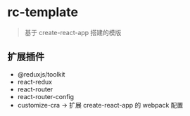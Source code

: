 # rc-template

> 基于 create-react-app 搭建的模版

## 扩展插件

-   @reduxjs/toolkit
-   react-redux
-   react-router
-   react-router-config
-   customize-cra -> 扩展 create-react-app 的 webpack 配置
